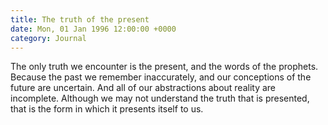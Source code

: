 ```yaml
---
title: The truth of the present
date: Mon, 01 Jan 1996 12:00:00 +0000
category: Journal
---
```


The only truth we encounter is the present, and the words of the
prophets.  Because the past we remember inaccurately, and our
conceptions of the future are uncertain.  And all of our abstractions
about reality are incomplete.  Although we may not understand the truth
that is presented, that is the form in which it presents itself to us.


